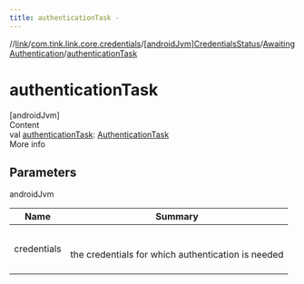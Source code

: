 ```yaml
---
title: authenticationTask -
---
```

//[link](../../../index.md)/[com.tink.link.core.credentials](../../index.md)/[[androidJvm]CredentialsStatus](../index.md)/[AwaitingAuthentication](index.md)/[authenticationTask](authentication-task.md)



# authenticationTask  
[androidJvm]  
Content  
val [authenticationTask](authentication-task.md): [AuthenticationTask](../../../com.tink.link.authentication/[android-jvm]-authentication-task/index.md)  
More info  


## Parameters  
  
androidJvm  
  
|  Name|  Summary| 
|---|---|
| <a name="com.tink.link.core.credentials/CredentialsStatus.AwaitingAuthentication/authenticationTask/#/PointingToDeclaration/"></a>credentials| <a name="com.tink.link.core.credentials/CredentialsStatus.AwaitingAuthentication/authenticationTask/#/PointingToDeclaration/"></a><br><br>the credentials for which authentication is needed<br><br>
  
  




